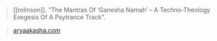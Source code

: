 > [[rolinson]]. "The Mantras Of ‘Ganesha Namah’ – A Techno-Theology Exegesis Of A Psytrance Track".

> [aryaakasha.com](https://aryaakasha.com/2020/08/22/the-mantras-of-ganesha-namah-a-techno-theology-exegesis-of-a-psytrance-track/)